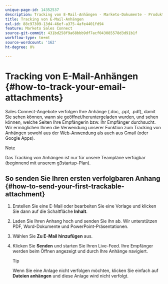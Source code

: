 ```yaml
---
unique-page-id: 14352537
description: Tracking von E-Mail-Anhängen - Marketo-Dokumente - Produktdokumentation
title: Tracking von E-Mail-Anhängen
exl-id: 88c97309-13d4-46ef-a375-4afe4401fd94
feature: Marketo Sales Connect
source-git-commit: 431bd258f9a68bbb9df7acf043085578d3d91b1f
workflow-type: tm+mt
source-wordcount: '162'
ht-degree: 0%

---
```


# Tracking von E-Mail-Anhängen {#how-to-track-your-email-attachments}

Sales Connect-Angebote verfolgen Ihre Anhänge (.doc, .ppt, .pdf), damit Sie sehen können, wann sie geöffnet/heruntergeladen wurden, und sehen können, welche Seiten Ihre Empfängerin bzw. Ihr Empfänger durchsucht. Wir ermöglichen Ihnen die Verwendung unserer Funktion zum Tracking von Anhängen sowohl aus der [Web-Anwendung](https://toutapp.com/login) als auch aus Gmail (oder Google Apps).

>[!NOTE]
>
>Das Tracking von Anhängen ist nur für unsere Teampläne verfügbar (beginnend mit unserem g3startup-Plan).

## So senden Sie Ihren ersten verfolgbaren Anhang {#how-to-send-your-first-trackable-attachment}

1. Erstellen Sie eine E-Mail oder bearbeiten Sie eine Vorlage und klicken Sie dann auf die Schaltfläche **Inhalt**.

1. Laden Sie Ihren Anhang hoch und senden Sie ihn ab. Wir unterstützen PDF, Word-Dokumente und PowerPoint-Präsentationen.

1. Wählen Sie **Zu E-Mail hinzufügen** aus.

1. Klicken Sie **Senden** und starten Sie Ihren Live-Feed. Ihre Empfänger werden beim Öffnen angezeigt und durch Ihre Anhänge navigiert.

   >[!TIP]
   >
   >Wenn Sie eine Anlage nicht verfolgen möchten, klicken Sie einfach auf **Dateien anhängen** und diese Anlage wird nicht verfolgt.
